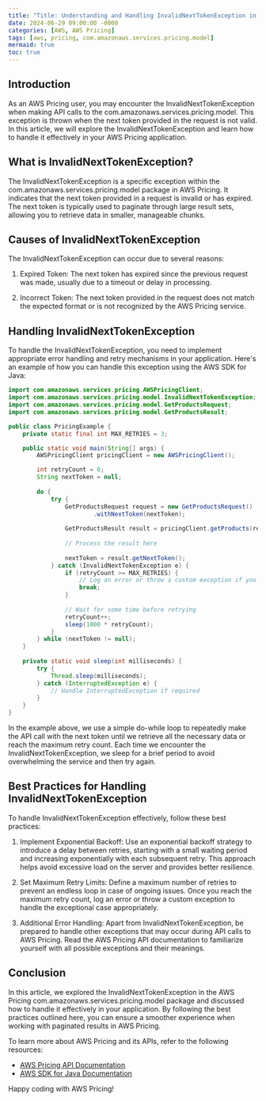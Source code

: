 ```yaml
---
title: "Title: Understanding and Handling InvalidNextTokenException in AWS Pricing"
date: 2024-06-29 09:00:00 -0000
categories: [AWS, AWS Pricing]
tags: [aws, pricing, com.amazonaws.services.pricing.model]
mermaid: true
toc: true
---
```



## Introduction
As an AWS Pricing user, you may encounter the InvalidNextTokenException when making API calls to the com.amazonaws.services.pricing.model. This exception is thrown when the next token provided in the request is not valid. In this article, we will explore the InvalidNextTokenException and learn how to handle it effectively in your AWS Pricing application.

## What is InvalidNextTokenException?
The InvalidNextTokenException is a specific exception within the com.amazonaws.services.pricing.model package in AWS Pricing. It indicates that the next token provided in a request is invalid or has expired. The next token is typically used to paginate through large result sets, allowing you to retrieve data in smaller, manageable chunks.

## Causes of InvalidNextTokenException
The InvalidNextTokenException can occur due to several reasons:

1. Expired Token: The next token has expired since the previous request was made, usually due to a timeout or delay in processing.

2. Incorrect Token: The next token provided in the request does not match the expected format or is not recognized by the AWS Pricing service.

## Handling InvalidNextTokenException
To handle the InvalidNextTokenException, you need to implement appropriate error handling and retry mechanisms in your application. Here's an example of how you can handle this exception using the AWS SDK for Java:

```java
import com.amazonaws.services.pricing.AWSPricingClient;
import com.amazonaws.services.pricing.model.InvalidNextTokenException;
import com.amazonaws.services.pricing.model.GetProductsRequest;
import com.amazonaws.services.pricing.model.GetProductsResult;

public class PricingExample {
    private static final int MAX_RETRIES = 3;

    public static void main(String[] args) {
        AWSPricingClient pricingClient = new AWSPricingClient();

        int retryCount = 0;
        String nextToken = null;
        
        do {
            try {
                GetProductsRequest request = new GetProductsRequest()
                        .withNextToken(nextToken);
                        
                GetProductsResult result = pricingClient.getProducts(request);
                
                // Process the result here
                
                nextToken = result.getNextToken();
            } catch (InvalidNextTokenException e) {
                if (retryCount >= MAX_RETRIES) {
                    // Log an error or throw a custom exception if you've reached the maximum retries
                    break;
                }
                
                // Wait for some time before retrying
                retryCount++;
                sleep(1000 * retryCount);
            }
        } while (nextToken != null);
    }
    
    private static void sleep(int milliseconds) {
        try {
            Thread.sleep(milliseconds);
        } catch (InterruptedException e) {
            // Handle InterruptedException if required
        }
    }
}
```

In the example above, we use a simple do-while loop to repeatedly make the API call with the next token until we retrieve all the necessary data or reach the maximum retry count. Each time we encounter the InvalidNextTokenException, we sleep for a brief period to avoid overwhelming the service and then try again.

## Best Practices for Handling InvalidNextTokenException
To handle InvalidNextTokenException effectively, follow these best practices:

1. Implement Exponential Backoff: Use an exponential backoff strategy to introduce a delay between retries, starting with a small waiting period and increasing exponentially with each subsequent retry. This approach helps avoid excessive load on the server and provides better resilience.

2. Set Maximum Retry Limits: Define a maximum number of retries to prevent an endless loop in case of ongoing issues. Once you reach the maximum retry count, log an error or throw a custom exception to handle the exceptional case appropriately.

3. Additional Error Handling: Apart from InvalidNextTokenException, be prepared to handle other exceptions that may occur during API calls to AWS Pricing. Read the AWS Pricing API documentation to familiarize yourself with all possible exceptions and their meanings.

## Conclusion
In this article, we explored the InvalidNextTokenException in the AWS Pricing com.amazonaws.services.pricing.model package and discussed how to handle it effectively in your application. By following the best practices outlined here, you can ensure a smoother experience when working with paginated results in AWS Pricing.

To learn more about AWS Pricing and its APIs, refer to the following resources:

- [AWS Pricing API Documentation](https://docs.aws.amazon.com/awsaccountbilling/latest/aboutv2/APIReference/Welcome.html)
- [AWS SDK for Java Documentation](https://docs.aws.amazon.com/sdk-for-java/latest/developer-guide/welcome.html)

Happy coding with AWS Pricing!